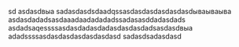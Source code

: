 sd
asdasdвыа
sadasdasdsdaadqssasdasdasdasdasdasdываываыва
asdasdadadsasdaaadaadadadadssadasasddadasdads
asdadsaqessssasdasdadasdadasdasdasdadsasdasdвыа
adadssssasdasdasdasdasdasdasd
sadasdsadasdasd
